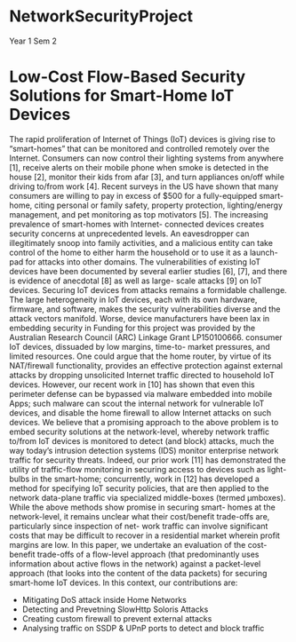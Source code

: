 # NetworkSecurityProject
Year 1 Sem 2

# Low-Cost Flow-Based Security Solutions for Smart-Home IoT Devices

The rapid proliferation of Internet of Things (IoT) devices
is giving rise to “smart-homes” that can be monitored and
controlled remotely over the Internet. Consumers can now
control their lighting systems from anywhere [1], receive alerts
on their mobile phone when smoke is detected in the house
[2], monitor their kids from afar [3], and turn appliances
on/off while driving to/from work [4]. Recent surveys in the
US have shown that many consumers are willing to pay
in excess of $500 for a fully-equipped smart-home, citing
personal or family safety, property protection, lighting/energy
management, and pet monitoring as top motivators [5].
The increasing prevalence of smart-homes with Internet-
connected devices creates security concerns at unprecedented
levels. An eavesdropper can illegitimately snoop into family
activities, and a malicious entity can take control of the home
to either harm the household or to use it as a launch-pad for
attacks into other domains. The vulnerabilities of existing IoT
devices have been documented by several earlier studies [6],
[7], and there is evidence of anecdotal [8] as well as large-
scale attacks [9] on IoT devices.
Securing IoT devices from attacks remains a formidable
challenge. The large heterogeneity in IoT devices, each with
its own hardware, firmware, and software, makes the security
vulnerabilities diverse and the attack vectors manifold. Worse,
device manufacturers have been lax in embedding security in
Funding for this project was provided by the Australian Research Council
(ARC) Linkage Grant LP150100666.
consumer IoT devices, dissuaded by low margins, time-to-
market pressures, and limited resources. One could argue that
the home router, by virtue of its NAT/firewall functionality,
provides an effective protection against external attacks by
dropping unsolicited Internet traffic directed to household IoT
devices. However, our recent work in [10] has shown that even
this perimeter defense can be bypassed via malware embedded
into mobile Apps; such malware can scout the internal network
for vulnerable IoT devices, and disable the home firewall to
allow Internet attacks on such devices.
We believe that a promising approach to the above problem
is to embed security solutions at the network-level, whereby
network traffic to/from IoT devices is monitored to detect
(and block) attacks, much the way today’s intrusion detection
systems (IDS) monitor enterprise network traffic for security
threats. Indeed, our prior work [11] has demonstrated the
utility of traffic-flow monitoring in securing access to devices
such as light-bulbs in the smart-home; concurrently, work
in [12] has developed a method for specifying IoT security
policies, that are then applied to the network data-plane traffic
via specialized middle-boxes (termed µmboxes).
While the above methods show promise in securing smart-
homes at the network-level, it remains unclear what their
cost/benefit trade-offs are, particularly since inspection of net-
work traffic can involve significant costs that may be difficult
to recover in a residential market wherein profit margins are
low. In this paper, we undertake an evaluation of the cost-
benefit trade-offs of a flow-level approach (that predominantly
uses information about active flows in the network) against a
packet-level approach (that looks into the content of the data
packets) for securing smart-home IoT devices. In this context,
our contributions are:

- Mitigating DoS attack inside Home Networks
- Detecting and Prevetning SlowHttp Soloris Attacks
- Creating custom firewall to prevent external attacks
- Analysing traffic on SSDP & UPnP ports to detect and block traffic
